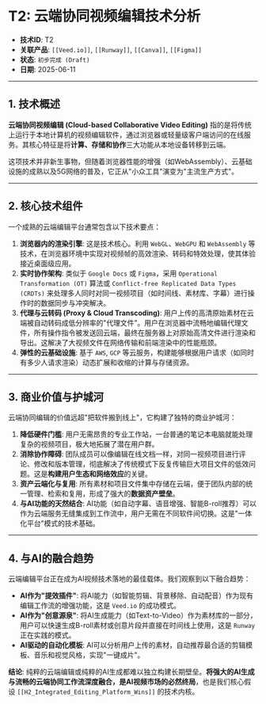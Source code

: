 # T2: 云端协同视频编辑技术分析

- **技术ID**: T2
- **关联产品**: `[[Veed.io]]`, `[[Runway]]`, `[[Canva]]`, `[[Figma]]`
- **状态**: `初步完成 (Draft)`
- **日期**: 2025-06-11

---

## 1. 技术概述

**云端协同视频编辑 (Cloud-based Collaborative Video Editing)** 指的是将传统上运行于本地计算机的视频编辑软件，通过浏览器或轻量级客户端访问的在线服务。其核心特征是将**计算、存储和协作**三大功能从本地设备转移到云端。

这项技术并非新生事物，但随着浏览器性能的增强（如WebAssembly）、云基础设施的成熟以及5G网络的普及，它正从"小众工具"演变为"主流生产方式"。

---

## 2. 核心技术组件

一个成熟的云端编辑平台通常包含以下技术要点：

1.  **浏览器内的渲染引擎**: 这是技术核心。利用 `WebGL`、`WebGPU` 和 `WebAssembly` 等技术，在浏览器环境中实现对视频帧的高效渲染、转码和特效处理，使其体验接近桌面级应用。
2.  **实时协作架构**: 类似于 `Google Docs` 或 `Figma`，采用 `Operational Transformation (OT)` 算法或 `Conflict-free Replicated Data Types (CRDTs)` 来处理多人同时对同一视频项目（如时间线、素材库、字幕）进行操作时的数据同步与冲突解决。
3.  **代理与云转码 (Proxy & Cloud Transcoding)**: 用户上传的高清原始素材在云端被自动转码成低分辨率的"代理文件"。用户在浏览器中流畅地编辑代理文件，所有操作指令被发送回云端，最终在服务器上对原始高清文件进行渲染和导出。这解决了大视频文件在网络传输和前端渲染中的性能瓶颈。
4.  **弹性的云基础设施**: 基于 `AWS`, `GCP` 等云服务，构建能够根据用户请求（如同时有多少人请求渲染）动态扩展和收缩的计算与存储资源。

---

## 3. 商业价值与护城河

云端协同编辑的价值远超"把软件搬到线上"，它构建了独特的商业护城河：

1.  **降低硬件门槛**: 用户无需昂贵的专业工作站，一台普通的笔记本电脑就能处理复杂的视频项目，极大地拓展了潜在用户群。
2.  **消除协作障碍**: 团队成员可以像编辑在线文档一样，对同一视频项目进行评论、修改和版本管理，彻底解决了传统模式下反复传输巨大项目文件的低效问题。这是**构建用户生态和网络效应**的关键。
3.  **资产云端化与复用**: 所有素材和项目文件集中存储在云端，便于团队内部的统一管理、检索和复用，形成了强大的**数据资产壁垒**。
4.  **与AI功能的天然结合**: AI功能（如自动字幕、语音增强、智能B-roll推荐）可以作为云端服务无缝集成到工作流中，用户无需在不同软件间切换。这是"一体化平台"模式的技术基础。

---

## 4. 与AI的融合趋势

云端编辑平台正在成为AI视频技术落地的最佳载体。我们观察到以下融合趋势：

- **AI作为"提效插件"**: 将AI能力（如智能剪辑、背景移除、自动配音）作为现有编辑工作流的增强功能，这是 `Veed.io` 的成功模式。
- **AI作为"创意源泉"**: 将AI生成能力（如Text-to-Video）作为素材库的一部分，用户可以快速生成B-roll素材或创意片段并直接在时间线上使用，这是 `Runway` 正在实践的模式。
- **AI驱动的自动化模板**: AI可以分析用户上传的素材，自动推荐最合适的剪辑模板、音乐和视觉风格，实现"一键成片"。

**结论**: 纯粹的云端编辑或纯粹的AI生成都难以独立构建长期壁垒。**将强大的AI生成与流畅的云端协同工作流深度融合，是AI视频市场的必然终局**，也是我们核心假设 `[[H2_Integrated_Editing_Platform_Wins]]` 的技术内核。 